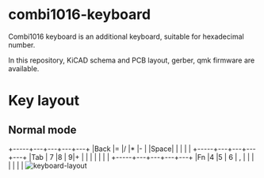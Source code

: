 # combi1016-keyboard
Combi1016 keyboard is an additional keyboard, suitable for hexadecimal number. 

In this repository, KiCAD schema and PCB layout, gerber, qmk firmware are available.

# Key layout

## Normal mode

+-----+---+---+---+---+
|Back |=  |/  |*  |-  | 
|Space|   |   |   |   |
+-----+---+---+---+---+
|Tab  | 7 |8  |  9|+  |
|     |   |   |   |   |
+-----+---+---+---+---+
|Fn   |4  |5  | 6 | , |
|     |   |   |   |   |
![keyboard-layout](https://user-images.githubusercontent.com/1388676/162416914-d1a17e28-acfc-4d94-a565-bb5abfc53b7e.svg)

